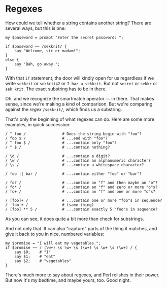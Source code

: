 # Regexes

How could we tell whether a string contains another string? There are several ways, but this is one:

    my $password = prompt "Enter the secret password: ";
    
    if $password ~~ /sekkrit/ {
        say "Welcome, sir or madam!";
    }
    else {
        say "Bah, go away.";
    }

With that `if` statement, the door will kindly open for us regardless if we write `sekkrit` or `sekkrit42` or `I haz a sekkrit`. But not `secret` or `sekkr` or `sek krit`. The exact substring has to be in there.

Oh, and we recognize the smartmatch operator `~~` in there. That makes sense, since we're making a kind of comparison. But we're comparing against the *regex* `/sekkrit/`, which finds us a substring.

That's only the beginning of what regexes can do. Here are some more examples, in quick succession:

    / ^ foo /                # Does the string begin with "foo"?
    / foo $ /                # ...end with "foo"?
    / ^ foo $ /              # ...contain only "foo"?
    / ^ $ /                  # ...contain nothing?

    / \d /                   # ...contain a digit?
    / \w /                   # ...contain an alphanumeric character?
    / \s /                   # ...contain a whitespace character?

    / foo || bar /           # ...contain either "foo" or "bar"?
    
    / fo? /                  # ...contain an "f" and then maybe an "o"?
    / fo* /                  # ...contain an "f" and zero or more "o"s?
    / fo+ /                  # ...contain an "f" and one or more "o"s?
    
    / [foo]+ /               # ...contain one or more "foo"s in sequence?
    / 'foo'+ /               # (same thing)
    / [foo] ** 5 /           # ...contain exactly 5 "foo"s in sequence?

As you can see, it does quite a bit more than check for substrings.

And not only that. It can also "capture" parts of the thing it matches, and give it back to you in nice, numbered variables:

    my $promise = "I will eat my vegetables.";
    if $promise ~~ / (\w+) \s \w+ \s (\w+) \s \w+ \s (\w+) / {
        say $0;    # "I"
        say $1;    # "eat"
        say $2;    # "vegetables"
    }

There's much more to say about regexes, and Perl relishes in their power. But now it's my bedtime, and maybe yours, too. Good night.
